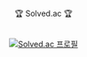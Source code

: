 

<div align="center">
🏆 Solved.ac 🏆
</div>
<br>
<div align="center">

[![Solved.ac 프로필](http://mazassumnida.wtf/api/v2/generate_badge?boj=kkcomputer)](https://solved.ac/kkcomputer)
</div>
